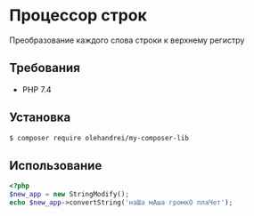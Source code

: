 # Процессор строк

 Преобразование каждого слова строки к верхнему регистру
 
## Требования

- PHP 7.4

## Установка

~~~bash
$ composer require olehandrei/my-composer-lib
~~~

## Использование

~~~php
<?php
$new_app = new StringModify();
echo $new_app->convertString('наШа мАша громкО плаЧет');
~~~